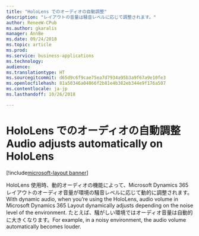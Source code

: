 ```yaml
---
title: "HoloLens でのオーディオの自動調整"
description: "レイアウトの音量は騒音レベルに応じて調整されます。"
author: ReneeW-CPub
ms.author: gkaralis
manager: AnnBe
ms.date: 09/24/2018
ms.topic: article
ms.prod: 
ms.service: business-applications
ms.technology: 
audience: 
ms.translationtype: HT
ms.sourcegitcommit: d65d9c6f9cae75ea7d7934a95b3a9f67a9e10fe3
ms.openlocfilehash: 81a50346a04866f2b81e4b382eb344e9f176a507
ms.contentlocale: ja-jp
ms.lasthandoff: 10/26/2018

---
```


# <a name="audio-adjusts-automatically-on-hololens"></a><span data-ttu-id="fbec7-103">HoloLens でのオーディオの自動調整</span><span class="sxs-lookup"><span data-stu-id="fbec7-103">Audio adjusts automatically on HoloLens</span></span>

[!include[microsoft-layout banner](../includes/microsoft-layout.md)]

<span data-ttu-id="fbec7-104">HoloLens 使用時、動的オーディオの機能によって、Microsoft Dynamics 365 レイアウトのオーディオ音量が環境の騒音レベルに応じて動的に調整されます。</span><span class="sxs-lookup"><span data-stu-id="fbec7-104">With dynamic audio, when you’re using the HoloLens, audio volume in Microsoft Dynamics 365 Layout dynamically adjusts depending on the noise level of the environment.</span></span> <span data-ttu-id="fbec7-105">たとえば、騒がしい環境ではオーディオ音量は自動的に大きくなります。</span><span class="sxs-lookup"><span data-stu-id="fbec7-105">For example, in a noisy environment, the audio volume automatically becomes louder.</span></span>

